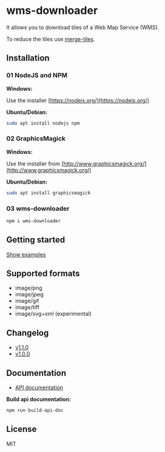 # wms-downloader

It allows you to download tiles of a Web Map Service (WMS).

To reduce the tiles use [merge-tiles](https://github.com/stadt-bielefeld/merge-tiles).

## Installation

### 01 NodeJS and NPM

**Windows:**

Use the installer [https://nodejs.org/](https://nodejs.org/)

**Ubuntu/Debian:**

```sh
sudo apt install nodejs npm
```

### 02 GraphicsMagick

**Windows:**

Use the installer from [http://www.graphicsmagick.org/](http://www.graphicsmagick.org/)

**Ubuntu/Debian:**

```sh
sudo apt install graphicsmagick
```

### 03 wms-downloader

```sh
npm i wms-downloader
```

## Getting started

[Show examples](examples)

## Supported formats

- image/png
- image/jpeg
- image/gif
- image/tiff
- image/svg+xml (experimental)

## Changelog

- [v1.1.0](docs/changelog/v1.1.0.md)
- [v1.0.0](docs/changelog/v1.0.0.md)

## Documentation

- [API documentation](https://stadt-bielefeld.github.io/wms-downloader/docs/api/index.html)

**Build api documentation:**

```bash
npm run build-api-doc
```

## License

MIT
